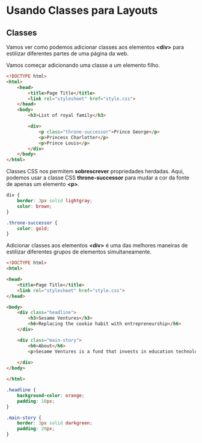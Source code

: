 # Usando Classes para Layouts

## Classes

Vamos ver como podemos adicionar classes aos elementos **&lt;div&gt;** para estilizar diferentes partes de uma página da web.

Vamos começar adicionando uma classe a um elemento filho.

```html
<!DOCTYPE html>
<html>
	<head>
		<title>Page Title</title>
		<link rel="stylesheet" href="style.css">
	</head>
	<body>
		<h3>List of royal family</h3>

		<div>
			<p class="throne-successor">Prince George</p>
			<p>Princess Charlotter</p>
			<p>Prince Louis</p>
		</div>
	</body>
</html>
```
Classes CSS nos permitem **sobrescrever** propriedades herdadas. Aqui, podemos usar a classe CSS **throne-successor** para mudar a cor da fonte de apenas um elemento **&lt;p&gt;**.

```css
div {
    border: 3px solid lightgray;
    color: brown;
}

.throne-successor {
    color: gold;
}
```

Adicionar classes aos elementos **&lt;div&gt;** é uma das melhores maneiras de estilizar diferentes grupos de elementos simultaneamente.

```html
<!DOCTYPE html>
<html>

<head>
	<title>Page Title</title>
	<link rel="stylesheet" href="style.css">
</head>

<body>
	<div class="headline">
		<h3>Sesame Ventures</h3>
		<h6>Replacing the cookie habit with entrepreneurship</h6>
	</div>

	<div class="main-story">
		<h6>About</h6>
		<p>Sesame Ventures is a fund that invests in education technology, as pathway to a brighter future.</p>
		
	</div>
</body>

</html>
```
```css
.headline {
    background-color: orange;
    padding: 10px;
}

.main-story {
    border: 3px solid darkgreen;
    padding: 20px;
}
```
